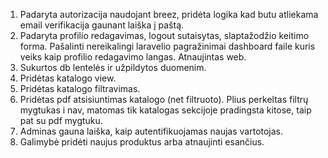 1. Padaryta autorizacija naudojant breez, pridėta logika kad butu atliekama email verifikacija gaunant laiška į paštą.
2. Padaryta profilio redagavimas, logout sutaisytas, slaptažodžio keitimo forma. Pašalinti nereikalingi laravelio pagražinimai dashboard faile kuris veiks kaip profilio redagavimo langas. Atnaujintas web.
3. Sukurtos db lentelės ir užpildytos duomenim.
4. Pridėtas katalogo view.
5. Pridėtas katalogo filtravimas.
6. Pridėtas pdf atsisiuntimas katalogo (net filtruoto). Plius perkeltas filtrų mygtukas i nav, matomas tik katalogas sekcijoje pradingsta kitose, taip pat su pdf mygtuku.
7. Adminas gauna laiška, kaip autentifikuojamas naujas vartotojas.
8. Galimybė pridėti naujus produktus arba atnaujinti esančius.
